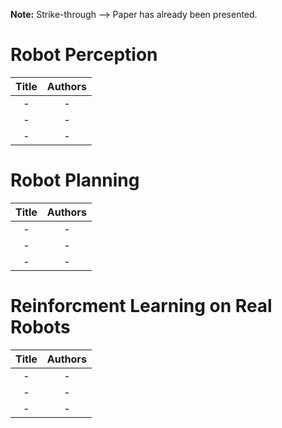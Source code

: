 **Note:** Strike-through --> Paper has already been presented.

# Robot Perception
|                                                                       Title                                                                        |                                               Authors                                                |
|:--------------------------------------------------------------------------------------------------------------------------------------------------:|:----------------------------------------------------------------------------------------------------:|
|      -      |              -              |
|      -      |              -              |
|      -      |              -              |

# Robot Planning
|                                                                       Title                                                                        |                                               Authors                                                |
|:--------------------------------------------------------------------------------------------------------------------------------------------------:|:----------------------------------------------------------------------------------------------------:|
|      -      |              -              |
|      -      |              -              |
|      -      |              -              |

# Reinforcment Learning on Real Robots
|                                                                       Title                                                                        |                                               Authors                                                |
|:--------------------------------------------------------------------------------------------------------------------------------------------------:|:----------------------------------------------------------------------------------------------------:|
|      -      |              -              |
|      -      |              -              |
|      -      |              -              |
